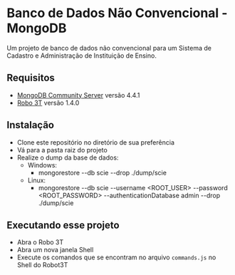 # Banco de Dados Não Convencional - MongoDB

Um projeto de banco de dados não convencional para um Sistema de Cadastro e Administração de Instituição de Ensino.

## Requisitos

* [MongoDB Community Server](https://www.mongodb.com/try/download/community) versão 4.4.1
* [Robo 3T](https://robomongo.org/download) versão 1.4.0

## Instalação

* Clone este repositório no diretório de sua preferência
* Vá para a pasta raiz do projeto
* Realize o dump da base de dados:
  * Windows:
    * mongorestore --db scie --drop ./dump/scie
  * Linux:
    * mongorestore --db scie --username <ROOT_USER> --password <ROOT_PASSWORD> --authenticationDatabase admin --drop ./dump/scie

## Executando esse projeto

* Abra o Robo 3T
* Abra um nova janela Shell
* Execute os comandos que se encontram no arquivo `commands.js` no Shell do Robot3T
